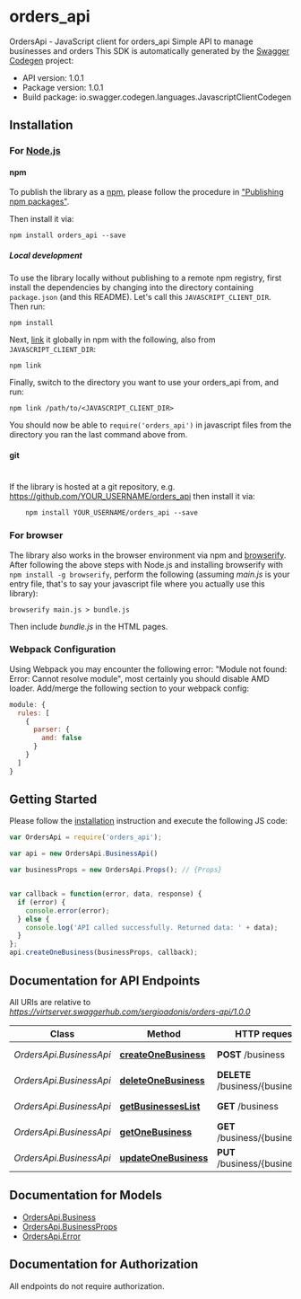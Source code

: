 # orders_api

OrdersApi - JavaScript client for orders_api
Simple API to manage businesses and orders
This SDK is automatically generated by the [Swagger Codegen](https://github.com/swagger-api/swagger-codegen) project:

- API version: 1.0.1
- Package version: 1.0.1
- Build package: io.swagger.codegen.languages.JavascriptClientCodegen

## Installation

### For [Node.js](https://nodejs.org/)

#### npm

To publish the library as a [npm](https://www.npmjs.com/),
please follow the procedure in ["Publishing npm packages"](https://docs.npmjs.com/getting-started/publishing-npm-packages).

Then install it via:

```shell
npm install orders_api --save
```

##### Local development

To use the library locally without publishing to a remote npm registry, first install the dependencies by changing 
into the directory containing `package.json` (and this README). Let's call this `JAVASCRIPT_CLIENT_DIR`. Then run:

```shell
npm install
```

Next, [link](https://docs.npmjs.com/cli/link) it globally in npm with the following, also from `JAVASCRIPT_CLIENT_DIR`:

```shell
npm link
```

Finally, switch to the directory you want to use your orders_api from, and run:

```shell
npm link /path/to/<JAVASCRIPT_CLIENT_DIR>
```

You should now be able to `require('orders_api')` in javascript files from the directory you ran the last 
command above from.

#### git
#
If the library is hosted at a git repository, e.g.
https://github.com/YOUR_USERNAME/orders_api
then install it via:

```shell
    npm install YOUR_USERNAME/orders_api --save
```

### For browser

The library also works in the browser environment via npm and [browserify](http://browserify.org/). After following
the above steps with Node.js and installing browserify with `npm install -g browserify`,
perform the following (assuming *main.js* is your entry file, that's to say your javascript file where you actually 
use this library):

```shell
browserify main.js > bundle.js
```

Then include *bundle.js* in the HTML pages.

### Webpack Configuration

Using Webpack you may encounter the following error: "Module not found: Error:
Cannot resolve module", most certainly you should disable AMD loader. Add/merge
the following section to your webpack config:

```javascript
module: {
  rules: [
    {
      parser: {
        amd: false
      }
    }
  ]
}
```

## Getting Started

Please follow the [installation](#installation) instruction and execute the following JS code:

```javascript
var OrdersApi = require('orders_api');

var api = new OrdersApi.BusinessApi()

var businessProps = new OrdersApi.Props(); // {Props} 


var callback = function(error, data, response) {
  if (error) {
    console.error(error);
  } else {
    console.log('API called successfully. Returned data: ' + data);
  }
};
api.createOneBusiness(businessProps, callback);

```

## Documentation for API Endpoints

All URIs are relative to *https://virtserver.swaggerhub.com/sergioadonis/orders-api/1.0.0*

Class | Method | HTTP request | Description
------------ | ------------- | ------------- | -------------
*OrdersApi.BusinessApi* | [**createOneBusiness**](docs/BusinessApi.md#createOneBusiness) | **POST** /business | Create business
*OrdersApi.BusinessApi* | [**deleteOneBusiness**](docs/BusinessApi.md#deleteOneBusiness) | **DELETE** /business/{businessId} | Delete business
*OrdersApi.BusinessApi* | [**getBusinessesList**](docs/BusinessApi.md#getBusinessesList) | **GET** /business | Get businesses
*OrdersApi.BusinessApi* | [**getOneBusiness**](docs/BusinessApi.md#getOneBusiness) | **GET** /business/{businessId} | Get business
*OrdersApi.BusinessApi* | [**updateOneBusiness**](docs/BusinessApi.md#updateOneBusiness) | **PUT** /business/{businessId} | Update business


## Documentation for Models

 - [OrdersApi.Business](docs/Business.md)
 - [OrdersApi.BusinessProps](docs/BusinessProps.md)
 - [OrdersApi.Error](docs/Error.md)


## Documentation for Authorization

 All endpoints do not require authorization.

